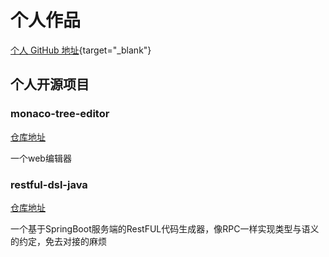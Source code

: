 # 个人作品

[个人 GitHub 地址](https://github.com/alphafoxz){target="\_blank"}

## 个人开源项目

### monaco-tree-editor

[仓库地址](https://github.com/AlphaFoxz/monaco-tree-editor)

一个web编辑器

### restful-dsl-java

[仓库地址](https://github.com/AlphaFoxz/restful-dsl-java)

一个基于SpringBoot服务端的RestFUL代码生成器，像RPC一样实现类型与语义的约定，免去对接的麻烦
